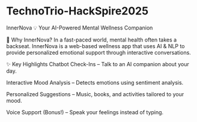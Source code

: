 # TechnoTrio-HackSpire2025
InnerNova
💡 Your AI-Powered Mental Wellness Companion

🌟 Why InnerNova?
In a fast-paced world, mental health often takes a backseat. InnerNova is a web-based wellness app that uses AI & NLP to provide personalized emotional support through interactive conversations.

✨ Key Highlights
Chatbot Check-Ins – Talk to an AI companion about your day.

Interactive Mood Analysis – Detects emotions using sentiment analysis.

Personalized Suggestions – Music, books, and activities tailored to your mood.

Voice Support (Bonus!) – Speak your feelings instead of typing.

